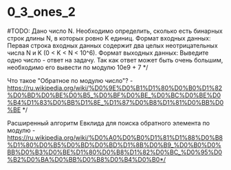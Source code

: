 # 0_3_ones_2

#TODO: Дано число N. Необходимо определить, сколько есть бинарных строк длины N, в которых ровно K единиц.
  Формат входных данных: Первая строка входных данных содержит два целых неотрицательных числа N и K (0 < K < N < 10^6).
  Формат выходных данных: Выведите одно число - ответ на задачу. Так как ответ может быть очень большим, необходимо его вывести по модулю 10e9 + 7 */

Что такое "Обратное по модулю число"? -
https://ru.wikipedia.org/wiki/%D0%9E%D0%B1%D1%80%D0%B0%D1%82%D0%BD%D0%BE%D0%B5_%D0%BF%D0%BE_%D0%BC%D0%BE%D0%B4%D1%83%D0%BB%D1%8E_%D1%87%D0%B8%D1%81%D0%BB%D0%BE */

Расширенный алгоритм Евклида для поиска обратного элемента по модулю -
https://ru.wikipedia.org/wiki/%D0%A0%D0%B0%D1%81%D1%88%D0%B8%D1%80%D0%B5%D0%BD%D0%BD%D1%8B%D0%B9_%D0%B0%D0%BB%D0%B3%D0%BE%D1%80%D0%B8%D1%82%D0%BC_%D0%95%D0%B2%D0%BA%D0%BB%D0%B8%D0%B4%D0%B0*/
